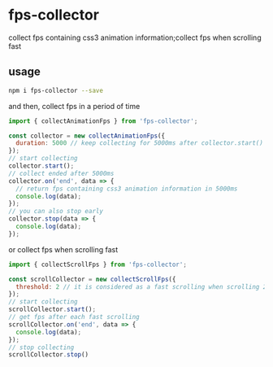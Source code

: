 # fps-collector
collect fps containing css3 animation information;collect fps when scrolling fast
## usage
```bash
npm i fps-collector --save
```
and then, collect fps in a period of time
```javascript
import { collectAnimationFps } from 'fps-collector';

const collector = new collectAnimationFps({
  duration: 5000 // keep collecting for 5000ms after collector.start()
});
// start collecting
collector.start();
// collect ended after 5000ms
collector.on('end', data => {
  // return fps containing css3 animation information in 5000ms
  console.log(data);
});
// you can also stop early
collector.stop(data => {
  console.log(data);
});
```
or collect fps when scrolling fast
```javascript
import { collectScrollFps } from 'fps-collector';

const scrollCollector = new collectScrollFps({
  threshold: 2 // it is considered as a fast scrolling when scrolling 2 screens in one second
});
// start collecting
scrollCollector.start();
// get fps after each fast scrolling
scrollCollector.on('end', data => {
  console.log(data);
});
// stop collecting
scrollCollector.stop()
```